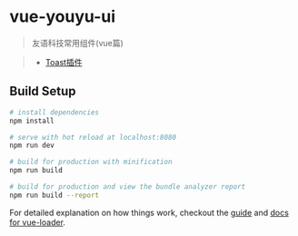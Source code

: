 # vue-youyu-ui

> 友语科技常用组件(vue篇)

> * [Toast插件](https://github.com/sgh422016658/vue-youyu-ui/tree/master/src/components/toast)

## Build Setup

``` bash
# install dependencies
npm install

# serve with hot reload at localhost:8080
npm run dev

# build for production with minification
npm run build

# build for production and view the bundle analyzer report
npm run build --report
```

For detailed explanation on how things work, checkout the [guide](http://vuejs-templates.github.io/webpack/) and [docs for vue-loader](http://vuejs.github.io/vue-loader).

